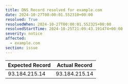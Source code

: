```yaml
---
title: DNS Record resolved for example.com
date: 2024-10-27T00:00:01.552310+00:00
resolved: True
resolvedWhen: 2024-10-27T00:00:01.552325+00:00
resolvedStartTime: 2024-10-25T21:09:43.191474+00:00
severity: notice
affected:
  - example.com
section: issue
---
```


| Expected Record  | Actual Record  |
|------------------|----------------|
| 93.184.215.14 | 93.184.215.14 |
